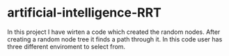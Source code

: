 # artificial-intelligence-RRT
In this project I have wirten a code which created the random nodes. After creating a random node tree it finds a path through it. In this code user has three different enviroment to select from. 

